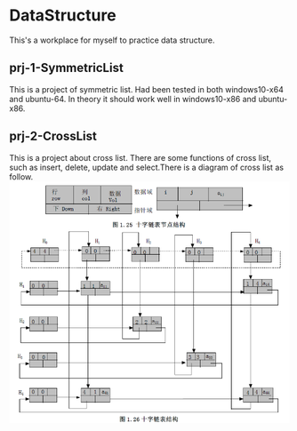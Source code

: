 # DataStructure
This's a workplace for myself to practice data structure.

## prj-1-SymmetricList
This is a project of symmetric list. Had been tested in both windows10-x64 and ubuntu-64. In theory it should work well in windows10-x86 and ubuntu-x86.

## prj-2-CrossList  
This is a project about cross list. There are some functions of cross list, such as insert, delete, update and select.There is a diagram of cross list as follow.
![cross list](https://github.com/TimeIsMe/DataStructure/blob/master/prj-2-CrossList/CrossList.png)

